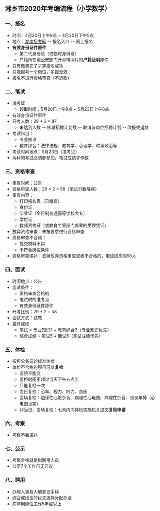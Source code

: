 ## 湘乡市2020年考编流程（小学数学）

### 一、报名

* 时间：4月20日上午9点 ~ 4月30日下午5点
* 地点：[湖南招考网](http://www.hnzkw.xyz) -- 报名入口 -- 网上报名
* **有效身份证件原件**
  * 第二代身份证（或临时身份证）
  * 户籍所在地公安部门开具带照片的**户籍证明**原件
* 只有缴费完了才算报名成功
* 只能报考一个岗位，多报无效
* 报名不进行资格审查（不退款）

### 二、笔试

* 准考证
  * 领取时间：5月20日上午9点 ~ 5月23日上午8点
* 有效身份证件原件
* 开考人数：29 * 3 = 87
  * 未达到人数 -- 核减招聘计划数 -- 取消该岗位招聘计划 -- 改报或退款
* 考试科目：
  * 专业知识
  * 教育综合：法律法规、教育学、心理学、时事政治等
* 考试时间地点：5月23日（准考证）
* 两科的考试必须都参加，笔试成绩才作数

### 三、资格审查

* 审查时间：公告
* 资格审查人数：29 * 2 = 58（笔试分数降序）
* 审查内容：
  * 打印报名表（已缴费）
  * 身份证
  * 毕业证（全日制普通高等学校大专）
  * 学位证
  * 教师资格证（或教育主管部门盖章的受理凭证）
* 放弃资格审查：未按要求进行资格审查
* 资格审查不合格：
  * 提交材料不实
  * 不符合岗位条件
* 资格审查递补：去掉放弃资格审查或者不合格的，取成绩高的58人

### 四、面试

* 时间地点：公告
* 面试条件：
  * 资格审查合格的
  * 笔试时的准考证
  * 有效身份证件原件
* 开考比例：29 * 2 = 58
* 面试方式：试教
* 最终成绩
  * 笔试 = 专业知识7 + 教育综合3（专业知识优先）
  * 综合成绩 = 笔试5 + 面试5（笔试成绩优先）

### 五、体检

* 按照公务员的标准体检
* 体检不合格的项目可以**复检**
  * 医院不能变
  * 复检时间不超过当天下午五点半
  * 只能复检一次
  * 当日复检：心率、视力、听力、血压
  * 当场复检：边缘性心脏杂音、病理性心电图、病理性杂音、频发早搏（心电图证实）
  * 非当日、当场复检：七天内向体检实施机关提交**复检申请**

### 六、考察

* 考察不会递补

### 七、公示

* 考察合格就是拟聘用人员
* 公示7个工作日无异议

### 八、聘用

* 办理人事及入编登记手续
* 综合成绩高的优先选择分配办法
* 在聘用岗位工作5年或以上